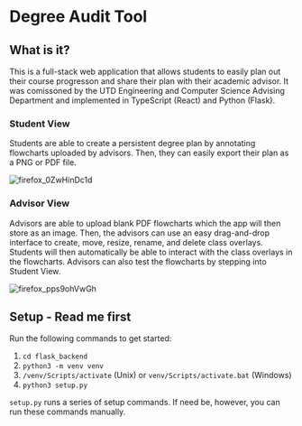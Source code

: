 # Degree Audit Tool

## What is it?

This is a full-stack web application that allows students to easily plan out their course progresson and share their plan with their academic advisor. It was comissoned by the UTD Engineering and Computer Science Advising Department and implemented in TypeScript (React) and Python (Flask).

### Student View

Students are able to create a persistent degree plan by annotating flowcharts uploaded by advisors. Then, they can easily export their plan as a PNG or PDF file. 

![firefox_0ZwHinDc1d](https://user-images.githubusercontent.com/1783464/165188808-123bad3a-fe6a-4f80-978b-9f426208fb85.gif)

### Advisor View

Advisors are able to upload blank PDF flowcharts which the app will then store as an image. Then, the advisors can use an easy drag-and-drop interface to create, move, resize, rename, and delete class overlays. Students will then automatically be able to interact with the class overlays in the flowcharts. Advisors can also test the flowcharts by stepping into Student View.

![firefox_pps9ohVwGh](https://user-images.githubusercontent.com/1783464/165189173-b4553fbd-7225-4b1f-821c-69c5384d240d.gif)


## Setup - Read me first

Run the following commands to get started:

1. `cd flask_backend`
2. `python3 -m venv venv`
3. `/venv/Scripts/activate` (Unix) or `venv/Scripts/activate.bat` (Windows)
4. `python3 setup.py`

`setup.py` runs a series of setup commands. If need be, however, you can run these commands manually.

